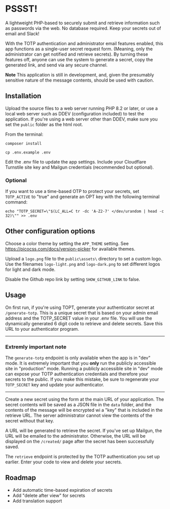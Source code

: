 # PSSST!

A lightweight PHP-based to securely submit and retrieve information such as passwords via the web. No database required. Keep your secrets out of email and Slack! 

With the TOTP authentication and administrator email features enabled, this app functions as a single-user secret request form. (Meaning, only the administrator can get notified and retrieve secrets). By turning these features off, anyone can use the system to generate a secret, copy the generated link, and send via any secure channel.

**Note** This application is still in development, and, given the presumably sensitive nature of the message contents, should be used with caution. 

## Installation

Upload the source files to a web server running PHP 8.2 or later, or use a local web server such as DDEV (configuration included) to test the application. If you're using a web server other than DDEV, make sure you set the `public` folder as the html root.

From the terminal:

`composer install`

`cp .env.example .env`

Edit the .env file to update the app settings. Include your Cloudflare Turnstile site key and Mailgun credentials (recommended but optional).


### Optional

If you want to use a time-based OTP to protect your secrets, set `TOTP_ACTIVE` to "true" and generate an OPT key with the following terminal command:

`echo "TOTP_SECRET=\"$(LC_ALL=C tr -dc 'A-Z2-7' </dev/urandom | head -c 32)\"" >> .env`

## Other configuration options

Choose a color theme by setting the `APP_THEME` setting. See https://picocss.com/docs/version-picker for available themes.

Upload a `logo.png` file to the `public\assets\` directory to set a custom logo. Use the filenames `logo-light.png` and `logo-dark.png` to set different logos for light and dark mode.

Disable the Github repo link by setting `SHOW_GITHUB_LINK` to false.

## Usage

On first run, if you're using TOPT, generate your authenticator secret at `/generate-totp`. This is a unique secret that is based on your admin email address and the TOTP_SECRET value in your .env file. You will use the dynamically generated 6 digit code to retrieve and delete secrets. Save this URL to your authenticator program.
___ 

### Extremly important note

The `generate-totp` endpoint is only available when the app is in "dev" mode. It is extremely important that you **only** run the publicly accessible site in "production" mode. Running a publicly accessible site in "dev" mode can expose your TOTP authentication credentials and therefore your secrets to the public. If you make this mistake, be sure to regenerate your `TOTP_SECRET` key and update your authenticator.
___

Create a new secret using the form at the main URL of your application. The secret contents will be saved as a JSON file in the `data` folder, and the contents of the message will be encrypted wi a "key" that is included in the retrieve URL. The server administrator cannot view the contents of the secret without that key.

A URL will be generated to retrieve the secret. If you've set up Mailgun, the URL will be emailed to the administrator. Otherwise, the URL will be displayed on the `/created/` page after the secret has been successfully saved.

The `retrieve` endpoint is protected by the TOTP authentication you set up earlier. Enter your code to view and delete your secrets.

## Roadmap

* Add automatic time-based expiration of secrets
* Add "delete after view" for secrets
* Add translation support
